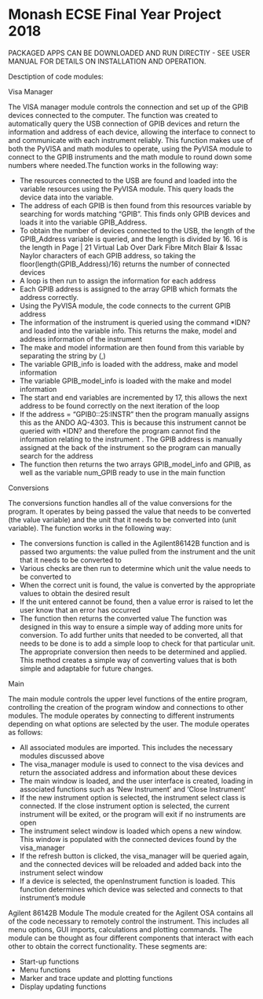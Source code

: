 # Monash ECSE Final Year Project 2018


PACKAGED APPS CAN BE DOWNLOADED AND RUN DIRECTlY - SEE USER MANUAL FOR DETAILS ON INSTALLATION AND OPERATION.

Desctiption of code modules:

Visa Manager

The VISA manager module controls the connection and set up of the GPIB devices connected to the computer. The function was created to automatically query the USB connection of GPIB devices and return the information and address of each device, allowing the interface to connect to and communicate with each instrument reliably. This function makes use of both the PyVISA and math modules to operate, using the PyVISA module to connect to the GPIB instruments and the math module to round down some numbers where needed.The function works in the following way:

- The resources connected to the USB are found and loaded into the variable
resources using the PyVISA module. This query loads the device data into the
variable.
- The address of each GPIB is then found from this resources variable by searching for
words matching “GPIB”. This finds only GPIB devices and loads it into the variable
GPIB_Address.
- To obtain the number of devices connected to the USB, the length of the
GPIB_Address variable is queried, and the length is divided by 16. 16 is the length in Page | 21
Virtual Lab Over Dark Fibre Mitch Blair & Issac Naylor
characters of each GPIB address, so taking the floor(length(GPIB_Address)/16)
returns the number of connected devices
- A loop is then run to assign the information for each address
- Each GPIB address is assigned to the array GPIB which formats the address
correctly.
- Using the PyVISA module, the code connects to the current GPIB address
- The information of the instrument is queried using the command *IDN? and loaded
into the variable info. This returns the make, model and address information of the
instrument
- The make and model information are then found from this variable by separating the
string by (,)
- The variable GPIB_info is loaded with the address, make and model information
- The variable GPIB_model_info is loaded with the make and model information
- The start and end variables are incremented by 17, this allows the next address to be
found correctly on the next iteration of the loop
- If the address = “GPIB0::25:INSTR” then the program manually assigns this as the
ANDO AQ-4303. This is because this instrument cannot be queried with *IDN? and therefore the program cannot find the information relating to the instrument . The GPIB address is manually assigned at the back of the instrument so the program can manually search for the address
- The function then returns the two arrays GPIB_model_info and GPIB, as well as the variable num_GPIB ready to use in the main function


Conversions

The conversions function handles all of the value conversions for the program. It operates by being passed the value that needs to be converted (the value variable) and the unit that it needs to be converted into (unit variable). The function works in the following way:

- The conversions function is called in the Agilent86142B function and is passed two arguments: the value pulled from the instrument and the unit that it needs to be converted to
- Various checks are then run to determine which unit the value needs to be converted to
- When the correct unit is found, the value is converted by the appropriate values to obtain the desired result
- If the unit entered cannot be found, then a value error is raised to let the user know that an error has occurred
- The function then returns the converted value
The function was designed in this way to ensure a simple way of adding more units for conversion. To add further units that needed to be converted, all that needs to be done is to add a simple loop to check for that particular unit. The appropriate conversion then needs to be determined and applied. This method creates a simple way of converting values that is both simple and adaptable for future changes.


Main

The main module controls the upper level functions of the entire program, controlling the creation of the program window and connections to other modules. The module operates by connecting to different instruments depending on what options are selected by the user. The module operates as follows:

- All associated modules are imported. This includes the necessary modules
discussed above
- The visa_manager module is used to connect to the visa devices and return the
associated address and information about these devices
- The main window is loaded, and the user interface is created, loading in associated
functions such as ‘New Instrument’ and ‘Close Instrument’
- If the new instrument option is selected, the instrument select class is connected. If
the close instrument option is selected, the current instrument will be exited, or the
program will exit if no instruments are open
- The instrument select window is loaded which opens a new window. This window is
populated with the connected devices found by the visa_manager
- If the refresh button is clicked, the visa_manager will be queried again, and the
connected devices will be reloaded and added back into the instrument select
window
- If a device is selected, the openInstrument function is loaded. This function
determines which device was selected and connects to that instrument’s module

Agilent 86142B Module
The module created for the Agilent OSA contains all of the code necessary to remotely control the instrument. This includes all menu options, GUI imports, calculations and plotting commands. The module can be thought as four different components that interact with each other to obtain the correct functionality. These segments are:

- Start-up functions
- Menu functions
- Marker and trace update and plotting functions
- Display updating functions
